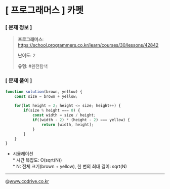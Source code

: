 # [ 프로그래머스 ] 카펫

### [ 문제 정보 ]
> **프로그래머스**: https://school.programmers.co.kr/learn/courses/30/lessons/42842
> 
> **난이도**: 2
>
> **유형**: #완전탐색


### [ 문제 풀이 ]
```JavaScript
function solution(brown, yellow) {
    const size = brown + yellow;
    
    for(let height = 2; height <= size; height++) {
        if(size % height === 0) {
            const width = size / height;
            if((width - 2) * (height - 2) === yellow) {
                return [width, height];
            }
        }
    }
}
```
* 시뮬레이션<br>* 시간 복잡도: O(sqrt(N))<br>* N: 전체 크기(brown + yellow), 한 변의 최대 길이: sqrt(N)


---
@www.codrive.co.kr